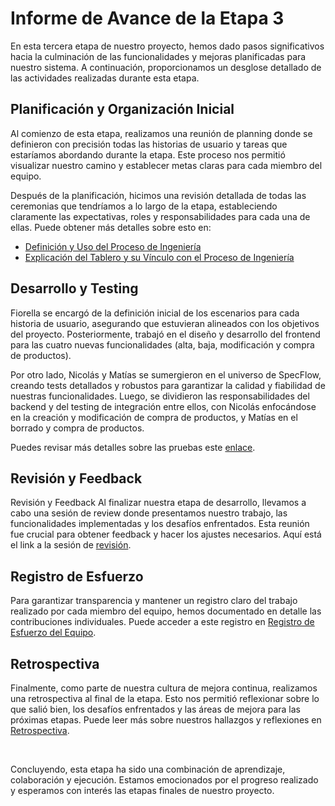 # Informe de Avance de la Etapa 3

En esta tercera etapa de nuestro proyecto, hemos dado pasos significativos hacia la culminación de las funcionalidades y mejoras planificadas para nuestro sistema. A continuación, proporcionamos un desglose detallado de las actividades realizadas durante esta etapa.

## Planificación y Organización Inicial

Al comienzo de esta etapa, realizamos una reunión de planning donde se definieron con precisión todas las historias de usuario y tareas que estaríamos abordando durante la etapa. Este proceso nos permitió visualizar nuestro camino y establecer metas claras para cada miembro del equipo.

Después de la planificación, hicimos una revisión detallada de todas las ceremonias que tendríamos a lo largo de la etapa, estableciendo claramente las expectativas, roles y responsabilidades para cada una de ellas. Puede obtener más detalles sobre esto en:

* [Definición y Uso del Proceso de Ingeniería](./Documentación/Definición%20y%20Uso%20del%20Proceso%20de%20Ingeniería.md)
* [Explicación del Tablero y su Vínculo con el Proceso de Ingeniería](./Documentación/Explicación%20del%20Tablero%20y%20su%20Vínculo%20con%20el%20Proceso%20de%20Ingeniería.md)

## Desarrollo y Testing

Fiorella se encargó de la definición inicial de los escenarios para cada historia de usuario, asegurando que estuvieran alineados con los objetivos del proyecto. Posteriormente, trabajó en el diseño y desarrollo del frontend para las cuatro nuevas funcionalidades (alta, baja, modificación y compra de productos).

Por otro lado, Nicolás y Matías se sumergieron en el universo de SpecFlow, creando tests detallados y robustos para garantizar la calidad y fiabilidad de nuestras funcionalidades. Luego, se dividieron las responsabilidades del backend y del testing de integración entre ellos, con Nicolás enfocándose en la creación y modificación de compra de productos, y Matías en el borrado y compra de productos. 

Puedes revisar más detalles sobre las pruebas este [enlace](./Documentación/Evidencia%20de%20Ejecución%20de%20los%20Tests.md).

## Revisión y Feedback

Revisión y Feedback
Al finalizar nuestra etapa de desarrollo, llevamos a cabo una sesión de review donde presentamos nuestro trabajo, las funcionalidades implementadas y los desafíos enfrentados. Esta reunión fue crucial para obtener feedback y hacer los ajustes necesarios. Aquí está el link a la sesión de [revisión]().

## Registro de Esfuerzo

Para garantizar transparencia y mantener un registro claro del trabajo realizado por cada miembro del equipo, hemos documentado en detalle las contribuciones individuales. Puede acceder a este registro en [Registro de Esfuerzo del Equipo]().

## Retrospectiva

Finalmente, como parte de nuestra cultura de mejora continua, realizamos una retrospectiva al final de la etapa. Esto nos permitió reflexionar sobre lo que salió bien, los desafíos enfrentados y las áreas de mejora para las próximas etapas. Puede leer más sobre nuestros hallazgos y reflexiones en [Retrospectiva]().

<br>

Concluyendo, esta etapa ha sido una combinación de aprendizaje, colaboración y ejecución. Estamos emocionados por el progreso realizado y esperamos con interés las etapas finales de nuestro proyecto.